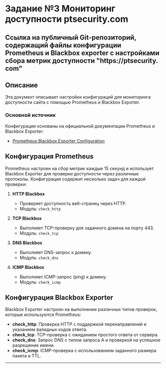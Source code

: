 # Задание №3 Мониторинг доступности ptsecurity.com
## Ссылка на публичный Git-репозиторий, содержащий файлы конфигурации Prometheus и Blackbox exporter с настройками сбора метрик доступности "https://ptsecurity. com"

## Описание
Эта документ описывает настройки конфигураций для мониторинга доступности сайта с помощью Prometheus и Blackbox Exporter.

### Основной источник
Конфигурации основаны на официальной документации Prometheus и Blackbox Exporter:
- [Prometheus Blackbox Exporter Configuration](https://github.com/prometheus/blackbox_exporter/blob/master/CONFIGURATION.md)

## Конфигурация Prometheus

Prometheus настроен на сбор метрик каждые 15 секунд и использует Blackbox Exporter для проверки доступности через различные протоколы. Конфигурация содержит несколько задач для каждой проверки:

1. **HTTP Blackbox**
   - Проверяет доступность веб-страниц через HTTP.
   - Модуль: `check_http`

2. **TCP Blackbox**
   - Выполняет TCP-проверку для заданного домена на порту 443.
   - Модуль: `check_tcp`

3. **DNS Blackbox**
   - Выполняет DNS-запрос к домену.
   - Модуль: `check_dns`

4. **ICMP Blackbox**
   - Выполняет ICMP-запрос (ping) к домену.
   - Модуль: `check_icmp`

## Конфигурация Blackbox Exporter

Blackbox Exporter настроен на выполнение различных типов проверок, которые используются Prometheus:

- **check_http**: Проверка HTTP с поддержкой перенаправлений и указанием валидных кодов ответа.
- **check_tcp**: TCP-проверка с ожиданием простого ответа от сервера.
- **check_dns**: Запрос DNS с типом запроса A и проверкой на успешное разрешение имени.
- **check_icmp**: ICMP-проверка с использованием заданного размера пакета и TTL.

--- 

